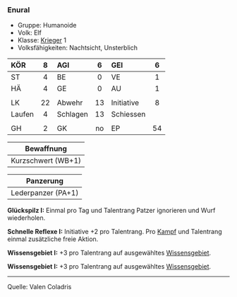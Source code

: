 ### Enural

- Gruppe: Humanoide
- Volk: Elf
- Klasse: [Krieger](../../grw/charaktere-klasse-krieger.md) 1
- Volksfähigkeiten: Nachtsicht, Unsterblich

| KÖR    |  8  | AGI      |  6  | GEI        |  6  |
| :----- | :-: | :------- | :-: | :--------- | :-: |
| ST     |  4  | BE       |  0  | VE         |  1  |
| HÄ     |  4  | GE       |  0  | AU         |  1  |
|        |     |          |     |            |     |
| LK     | 22  | Abwehr   | 13  | Initiative |  8  |
| Laufen |  4  | Schlagen | 13  | Schiessen  |     |
|        |     |          |     |            |     |
| GH     |  2  | GK       | no  | EP         | 54  |

|     Bewaffnung     |
| :----------------: |
| Kurzschwert (WB+1) |

|     Panzerung      |
| :----------------: |
| Lederpanzer (PA+1) |

**Glückspilz I:** Einmal pro Tag und Talentrang Patzer ignorieren und Wurf wiederholen.

**Schnelle Reflexe I:** Initiative +2 pro Talentrang. Pro [Kampf](../../grw/regeln-kampf.md) und Talentrang einmal zusätzliche freie Aktion.

**Wissensgebiet I:** +3 pro Talentrang auf ausgewähltes [Wissensgebiet](../../grw/talente/wissensgebiet.md).

**Wissensgebiet I:** +3 pro Talentrang auf ausgewähltes [Wissensgebiet](../../grw/talente/wissensgebiet.md).

---

Quelle: Valen Coladris
